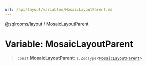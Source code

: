 ```yaml
---
url: /api/layout/variables/MosaicLayoutParent.md
---
```

[@sqlrooms/layout](../index.md) / MosaicLayoutParent

# Variable: MosaicLayoutParent

> `const` **MosaicLayoutParent**: `z.ZodType`<[`MosaicLayoutParent`](../type-aliases/MosaicLayoutParent.md)>
